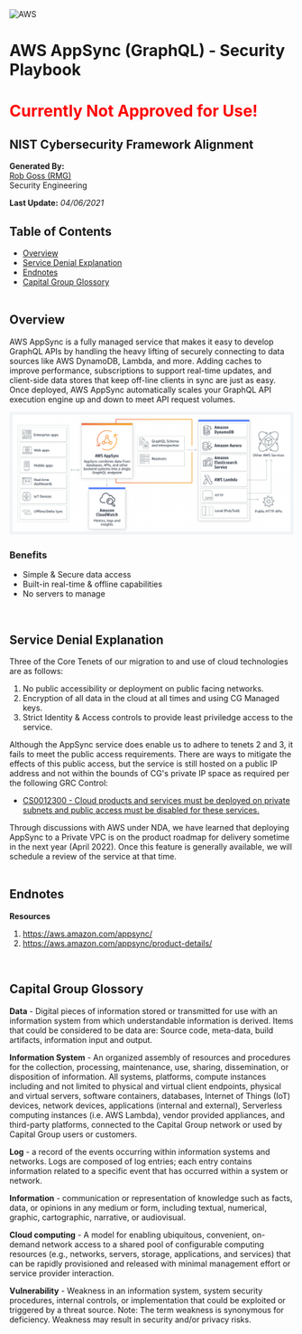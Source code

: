 <img src="https://a0.awsstatic.com/libra-css/images/logos/aws_logo_smile_1200x630.png" alt="AWS" width="250"/>

# AWS AppSync (GraphQL) - Security Playbook <!-- omit in toc -->
<h1><span style="color:red"> Currently Not Approved for Use!</span></h1>

## NIST Cybersecurity Framework Alignment <!-- omit in toc -->

**Generated By:**  
[Rob Goss (RMG)](https://cgweb3/profile/RMG)
<br>
Security Engineering

**Last Update:** *04/06/2021*

## Table of Contents <!-- omit in toc -->
- [Overview](#overview)
- [Service Denial Explanation](#Service-Denial-Explanation)
- [Endnotes](#Endnotes)
- [Capital Group Glossory](#Capital-Group-Glossory) 
<br><br>

## Overview
AWS AppSync is a fully managed service that makes it easy to develop GraphQL APIs by handling the heavy lifting of securely connecting to data sources like AWS DynamoDB, Lambda, and more. Adding caches to improve performance, subscriptions to support real-time updates, and client-side data stores that keep off-line clients in sync are just as easy. Once deployed, AWS AppSync automatically scales your GraphQL API execution engine up and down to meet API request volumes.

<img src="/docs/img/appsync/example.png" width="800"><br>

### **Benefits**
 - Simple & Secure data access
 - Built-in real-time & offline capabilities
 - No servers to manage


<br>

## Service Denial Explanation
Three of the Core Tenets of our migration to and use of cloud technologies are as follows: 
 1. No public accessibility or deployment on public facing networks.
 2. Encryption of all data in the cloud at all times and using CG Managed keys.
 3. Strict Identity & Access controls to provide least priviledge access to the service.

 Although the AppSync service does enable us to adhere to tenets 2 and 3, it fails to meet the public access requirements. There are ways to mitigate the effects of this public access, but the service is still hosted on a public IP address and not within the bounds of CG's private IP space as required per the following GRC Control:
  - [CS0012300 - Cloud products and services must be deployed on private subnets and public access must be disabled for these services.](https://capitalgroup.service-now.com/cg_grc?sys_id=80df48c01bac20506a50beef034bcb47&table=sn_compliance_policy_statement&id=cg_grc_action_item_details&view=sp)

Through discussions with AWS under NDA, we have learned that deploying AppSync to a Private VPC is on the product roadmap for delivery sometime in the next year (April 2022). Once this feature is generally available, we will schedule a review of the service at that time.
<br><br>

## Endnotes
**Resources**<br>
1. https://aws.amazon.com/appsync/
2. https://aws.amazon.com/appsync/product-details/

<br>

## Capital Group Glossory 
**Data** - Digital pieces of information stored or transmitted for use with an information system from which understandable information is derived. Items that could be considered to be data are: Source code, meta-data, build artifacts, information input and output.  
 
**Information System** - An organized assembly of resources and procedures for the collection, processing, maintenance, use, sharing, dissemination, or disposition of information. All systems, platforms, compute instances including and not limited to physical and virtual client endpoints, physical and virtual servers, software containers, databases, Internet of Things (IoT) devices, network devices, applications (internal and external), Serverless computing instances (i.e. AWS Lambda), vendor provided appliances, and third-party platforms, connected to the Capital Group network or used by Capital Group users or customers.

**Log** - a record of the events occurring within information systems and networks. Logs are composed of log entries; each entry contains information related to a specific event that has occurred within a system or network.

**Information** - communication or representation of knowledge such as facts, data, or opinions in any medium or form, including textual, numerical, graphic, cartographic, narrative, or audiovisual. 

**Cloud computing** - A model for enabling ubiquitous, convenient, on-demand network access to a shared pool of configurable computing resources (e.g., networks, servers, storage, applications, and services) that can be rapidly provisioned and released with minimal management effort or service provider interaction.

**Vulnerability**  - Weakness in an information system, system security procedures, internal controls, or implementation that could be exploited or triggered by a threat source. Note: The term weakness is synonymous for deficiency. Weakness may result in security and/or privacy risks.